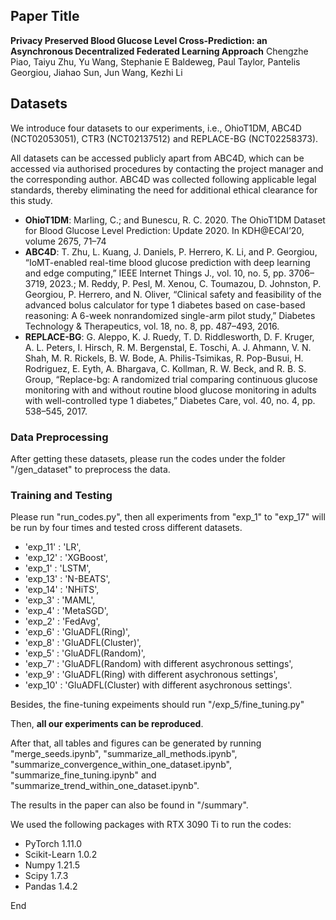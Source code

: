 ## Paper Title ##
**Privacy Preserved Blood Glucose Level Cross-Prediction: an Asynchronous Decentralized Federated Learning Approach**
Chengzhe Piao, Taiyu Zhu, Yu Wang, Stephanie E Baldeweg, Paul Taylor, Pantelis Georgiou, Jiahao Sun, Jun Wang, Kezhi Li
## Datasets ##
We introduce four datasets to our experiments, i.e., OhioT1DM, ABC4D (NCT02053051), CTR3 (NCT02137512) and REPLACE-BG (NCT02258373).

All datasets can be accessed publicly apart from ABC4D, which can be accessed via authorised procedures by contacting the project manager and the corresponding author. ABC4D was collected following applicable legal standards, thereby eliminating the need for additional ethical clearance for this study.

* **OhioT1DM**: Marling, C.; and Bunescu, R. C. 2020. The OhioT1DM Dataset for Blood Glucose Level Prediction: Update 2020. In KDH@ECAI’20, volume 2675, 71–74
* **ABC4D**: T. Zhu, L. Kuang, J. Daniels, P. Herrero, K. Li, and P. Georgiou, “IoMT-enabled real-time blood glucose prediction with deep learning and edge computing,” IEEE Internet Things J., vol. 10, no. 5, pp. 3706–3719, 2023.; M. Reddy, P. Pesl, M. Xenou, C. Toumazou, D. Johnston, P. Georgiou, P. Herrero, and N. Oliver, “Clinical safety and feasibility of the advanced bolus calculator for type 1 diabetes based on case-based reasoning: A
6-week nonrandomized single-arm pilot study,” Diabetes Technology & Therapeutics, vol. 18, no. 8, pp. 487–493, 2016.
* **REPLACE-BG**: G. Aleppo, K. J. Ruedy, T. D. Riddlesworth, D. F. Kruger, A. L. Peters, I. Hirsch, R. M. Bergenstal, E. Toschi, A. J. Ahmann, V. N. Shah, M. R. Rickels, B. W. Bode, A. Philis-Tsimikas, R. Pop-Busui, H. Rodriguez, E. Eyth, A. Bhargava, C. Kollman, R. W. Beck, and R. B. S. Group, “Replace-bg: A randomized trial comparing continuous glucose monitoring with and without routine blood glucose monitoring in adults with well-controlled type 1 diabetes,” Diabetes Care, vol. 40, no. 4, pp. 538–545, 2017.

### Data Preprocessing

After getting these datasets, please run the codes under the folder "/gen_dataset" to preprocess the data. 

### Training and Testing

Please run "run_codes.py", then all experiments from "exp\_1" to "exp\_17" will be run by four times and tested cross different datasets.
* 'exp\_11' : 'LR',
* 'exp\_12' : 'XGBoost',
* 'exp\_1' : 'LSTM',
* 'exp\_13' : 'N-BEATS',
* 'exp\_14' : 'NHiTS',
* 'exp\_3' : 'MAML',
* 'exp\_4' : 'MetaSGD',
* 'exp\_2' : 'FedAvg',
* 'exp\_6' : 'GluADFL(Ring)',
* 'exp\_8' : 'GluADFL(Cluster)',
* 'exp\_5' : 'GluADFL(Random)',
* 'exp\_7' : 'GluADFL(Random) with different asychronous settings',
* 'exp\_9' : 'GluADFL(Ring) with different asychronous settings',
* 'exp\_10' : 'GluADFL(Cluster) with different asychronous settings'.

Besides, the fine-tuning expeiments should run "/exp\_5/fine\_tuning.py"

Then, **all our experiments can be reproduced**.

After that, all tables and figures can be generated by running "merge_seeds.ipynb", "summarize_all_methods.ipynb", "summarize_convergence_within_one_dataset.ipynb", "summarize_fine_tuning.ipynb" and "summarize_trend_within_one_dataset.ipynb".

The results in the paper can also be found in "/summary".

We used the following packages with RTX 3090 Ti to run the codes:
* PyTorch 1.11.0
* Scikit-Learn 1.0.2
* Numpy 1.21.5
* Scipy 1.7.3
* Pandas 1.4.2 

End
